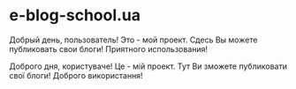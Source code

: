 # e-blog-school.ua
Добрый день, пользователь!
Это - мой проект.
Сдесь Вы можете публиковать свои блоги!
Приятного использования!

Доброго дня, користуваче!
Це - мій проект.
Тут Ви зможете публиковати свої блоги!
Доброго використання!
